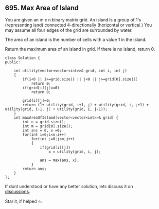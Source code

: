 ## 695. Max Area of Island

You are given an m x n binary matrix grid. An island is a group of 1's (representing land) connected 4-directionally (horizontal or vertical.) You may assume all four edges of the grid are surrounded by water.

The area of an island is the number of cells with a value 1 in the island.

Return the maximum area of an island in grid. If there is no island, return 0.

```
class Solution {
public:
   
    int utility(vector<vector<int>>& grid, int i, int j)
    {
        if(i<0 || i>=grid.size() || j<0 || j>=grid[0].size())
            return 0;
        if(grid[i][j]==0)
            return 0;
       
        grid[i][j]=0;  
        return (1+ utility(grid, i+1, j) + utility(grid, i, j+1) + utility(grid, i-1, j) + utility(grid, i, j-1));
    }    
    int maxAreaOfIsland(vector<vector<int>>& grid) {
        int n = grid.size();
        int m = grid[0].size();
        int ans = 0, x =0;
        for(int i=0;i<n;i++)
            for(int j=0;j<m;j++)
            {
                if(grid[i][j])
                    x = utility(grid, i, j);
                
                ans = max(ans, x);
            }
        return ans;
    }
};
```


If dont understood or have any better solution, lets discuss it on [discussions](https://github.com/Jimmy5467/CP/discussions). 

Star it, if helped ⭐.
